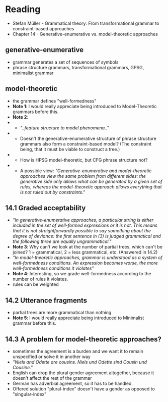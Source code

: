 # Reading

- Stefan Müller - Grammatical theory: From transformational grammar to constraint-based approaches
- Chapter 14 - Generative-enumerative vs. model-theoretic approaches

## generative-enumerative

- grammar generates a set of sequences of symbols  
- phrase structure grammars, transformational grammars, GPSG, minimalist grammar

## model-theoretic

- the grammar defines "well-formedness"
- **Note 1**: I would really appreciate being introduced to Model-Theoretic grammars before this.
- **Note 2**: 
- - _"..feature structure to model phenomena.."_
- - Doesn't the generative-enumerative structure of phrase structure grammars also form a constraint-based model? (The constraint being, that it must be viable to construct a tree.)
- - How is HPSG model-theoretic, but CFG phrase structure not? 
- - A possible view: _"Generative-enumerative and model-theoretic approaches view the same problem from different sides: the generative side only allows what can be generated by a given set of rules, whereas the model-theoretic approach allows everything that is not ruled out by constraints."_

## 14.1 Graded acceptability
- _"In generative-enumerative approaches, a particular string is either included in the set of well-formed expressions or it is not. This means that it is not straightforwardly possible to say something about the degree of deviance: the first sentence in (3) is judged grammatical and the following three are equally ungrammatical."_
- **Note 3**: Why can't we look at the number of partial trees, which can't be joined? 1 = grammatical, 2 = less grammatical, etc. (Answered in 14.2)
- _"In model-theoretic approaches, grammar is understood as a system of well-formedness conditions. An expression becomes worse, the more well-formedness conditions it violates"_
- **Note 4**: Interesting, so we grade well-formedness according to the number of rules it violates.
- rules can be weighted

## 14.2 Utterance fragments
- partial trees are more grammatical than nothing
- **Note 5**: I would really appreciate being introduced to Minimalist grammar before this.

## 14.3 A problem for model-theoretic approaches?
- sometimes the agreement is a burden and we want it to remain unspecified or solve it in another way
- _"Niels and Odette are cousins. Niels und Odette sind Cousin und Cousine."_
- English can drop the plural gender agreement altogether, because it doesn't affect the rest of the grammar
- German has adverbial agreement, so it has to be handled.
- Offered solution "plural-index" doesn't have a gender as opposed to "singular-index"